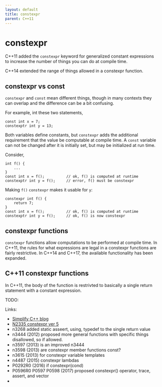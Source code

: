 ```yaml
---
layout: default
title: constexpr
parent: C++11
---
```

# constexpr

C++11 added the `constexpr` keyword for generalized constant expressions to increase the number of things you can do at compile time.

C++14 extended the range of things allowed in a constexpr function.

## constexpr vs const

`constexpr` and `const` mean different things, though in many contexts they can overlap and the difference can be a bit confusing.

For example, int these two statements,

    const int x = 7;
    constexptr int y = 13;

Both variables define constants, but `constexpr` adds the additional requirement
that the value be computable at compile time.
A `const` variable can not be changed after it is initially set,
but may be initialized at run time.

Consider,

    int f() {
        ...
    }
    const int x = f();          // ok, f() is computed at runtime
    constexptr int y = f();     // error, f() must be constexpr

Making `f()` `constexpr` makes it usable for `y`:

    constexpr int f() {
        return 7;
    }
    const int x = f();          // ok, f() is computed at runtime
    constexptr int y = f();     // ok, f() is now constexpr

## constexpr functions

`constexpr` functions allow computations to be performed at compile time.
In C++11, the rules for what expressions are legal in a constexpr functions
are fairly restrictive.
In C++14 and C++17, the available functionality has been expanded.

## C++11 constexpr functions

In C++11, the body of the function is restrivted to basically a single return statement
with a constant expression.

TODO:

Links:

* [Simplify C++ blog](http://arne-mertz.de/2016/06/constexpr/)
* [N2335 constexpr ver 5](http://www.open-std.org/jtc1/sc22/wg21/docs/papers/2007/n2235.pdf)
* n3268 added static asseert, using, typedef to the single return value
* n3444 (2012) proposed more general functions with specific things disallowed, so if allowed.
* n3597 (2013) is an improved n3444
* n3598 (2013) are constexpr member functions const?
* n3615 (2013) for constexpr variable templates
* n4487 (2015) constexpr lambdas
* P0292R0 (2016) if constexpr(cond)
* P0596R0 P0597 P0598 (2017) proposed constexpr() operator, trace, assert, and vector
* 